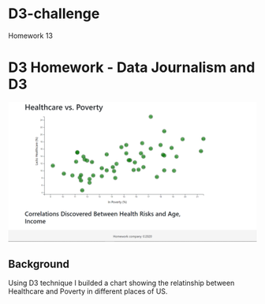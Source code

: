 # D3-challenge
Homework 13

# D3 Homework - Data Journalism and D3

![Newsroom](https://github.com/ClementsMX/D3-challenge/blob/main/D3_data_journalism/images/D3Graph.png)

## Background

Using D3 technique I builded a chart showing the relatinship between Healthcare and Poverty in different places of US.

